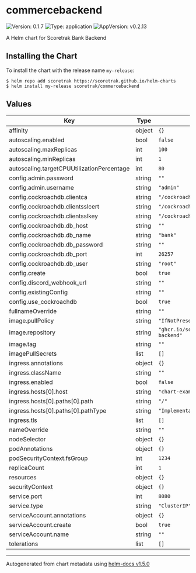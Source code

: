 # commercebackend

![Version: 0.1.7](https://img.shields.io/badge/Version-0.1.7-informational?style=flat-square) ![Type: application](https://img.shields.io/badge/Type-application-informational?style=flat-square) ![AppVersion: v0.2.13](https://img.shields.io/badge/AppVersion-v0.2.13-informational?style=flat-square)

A Helm chart for Scoretrak Bank Backend

## Installing the Chart

To install the chart with the release name `my-release`:

```console
$ helm repo add scoretrak https://scoretrak.github.io/helm-charts
$ helm install my-release scoretrak/commercebackend
```

## Values

| Key | Type | Default | Description |
|-----|------|---------|-------------|
| affinity | object | `{}` |  |
| autoscaling.enabled | bool | `false` |  |
| autoscaling.maxReplicas | int | `100` |  |
| autoscaling.minReplicas | int | `1` |  |
| autoscaling.targetCPUUtilizationPercentage | int | `80` |  |
| config.admin.password | string | `""` |  |
| config.admin.username | string | `"admin"` |  |
| config.cockroachdb.clientca | string | `"/cockroach-certs/ca.crt"` |  |
| config.cockroachdb.clientsslcert | string | `"/cockroach-certs/tls.crt"` |  |
| config.cockroachdb.clientsslkey | string | `"/cockroach-certs/tls.key"` |  |
| config.cockroachdb.db_host | string | `""` |  |
| config.cockroachdb.db_name | string | `"bank"` |  |
| config.cockroachdb.db_password | string | `""` |  |
| config.cockroachdb.db_port | int | `26257` |  |
| config.cockroachdb.db_user | string | `"root"` |  |
| config.create | bool | `true` |  |
| config.discord_webhook_url | string | `""` |  |
| config.existingConfig | string | `""` |  |
| config.use_cockroachdb | bool | `true` |  |
| fullnameOverride | string | `""` |  |
| image.pullPolicy | string | `"IfNotPresent"` |  |
| image.repository | string | `"ghcr.io/scoretrak/commerce/commerce-backend"` |  |
| image.tag | string | `""` |  |
| imagePullSecrets | list | `[]` |  |
| ingress.annotations | object | `{}` |  |
| ingress.className | string | `""` |  |
| ingress.enabled | bool | `false` |  |
| ingress.hosts[0].host | string | `"chart-example.local"` |  |
| ingress.hosts[0].paths[0].path | string | `"/"` |  |
| ingress.hosts[0].paths[0].pathType | string | `"ImplementationSpecific"` |  |
| ingress.tls | list | `[]` |  |
| nameOverride | string | `""` |  |
| nodeSelector | object | `{}` |  |
| podAnnotations | object | `{}` |  |
| podSecurityContext.fsGroup | int | `1234` |  |
| replicaCount | int | `1` |  |
| resources | object | `{}` |  |
| securityContext | object | `{}` |  |
| service.port | int | `8080` |  |
| service.type | string | `"ClusterIP"` |  |
| serviceAccount.annotations | object | `{}` |  |
| serviceAccount.create | bool | `true` |  |
| serviceAccount.name | string | `""` |  |
| tolerations | list | `[]` |  |

----------------------------------------------
Autogenerated from chart metadata using [helm-docs v1.5.0](https://github.com/norwoodj/helm-docs/releases/v1.5.0)
